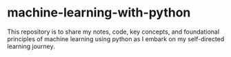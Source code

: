 # machine-learning-with-python
This repository is to share my notes, code, key concepts, and foundational principles of machine learning using python as I embark on my self-directed learning journey.
